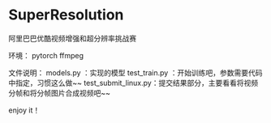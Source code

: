 # SuperResolution
阿里巴巴优酷视频增强和超分辨率挑战赛 

环境： 
pytorch 
ffmpeg 
 
文件说明： 
models.py ：实现的模型 
test_train.py ：开始训练吧，参数需要代码中指定，习惯这么做~~ 
test_submit_linux.py：提交结果部分，主要看看将视频分帧和将分帧图片合成视频吧~~ 

 
enjoy it！ 
